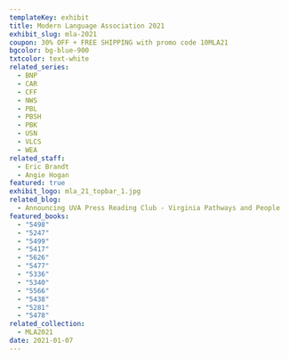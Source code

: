 ```yaml
---
templateKey: exhibit
title: Modern Language Association 2021
exhibit_slug: mla-2021
coupon: 30% OFF + FREE SHIPPING with promo code 10MLA21
bgcolor: bg-blue-900
txtcolor: text-white
related_series:
  - BNP
  - CAR
  - CFF
  - NWS
  - PBL
  - PBSH
  - PBK
  - USN
  - VLCS
  - WEA
related_staff:
  - Eric Brandt
  - Angie Hogan
featured: true
exhibit_logo: mla_21_topbar_1.jpg
related_blog:
  - Announcing UVA Press Reading Club - Virginia Pathways and People
featured_books:
  - "5498"
  - "5247"
  - "5499"
  - "5417"
  - "5626"
  - "5477"
  - "5336"
  - "5340"
  - "5566"
  - "5438"
  - "5281"
  - "5478"
related_collection:
  - MLA2021
date: 2021-01-07
---
```

